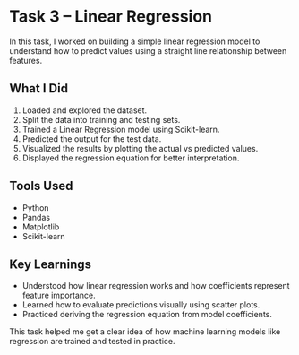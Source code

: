 # Task 3 – Linear Regression

In this task, I worked on building a simple linear regression model to understand how to predict values using a straight line relationship between features.

## What I Did
1. Loaded and explored the dataset.
2. Split the data into training and testing sets.
3. Trained a Linear Regression model using Scikit-learn.
4. Predicted the output for the test data.
5. Visualized the results by plotting the actual vs predicted values.
6. Displayed the regression equation for better interpretation.

## Tools Used
- Python  
- Pandas  
- Matplotlib  
- Scikit-learn  

## Key Learnings
- Understood how linear regression works and how coefficients represent feature importance.  
- Learned how to evaluate predictions visually using scatter plots.  
- Practiced deriving the regression equation from model coefficients.

This task helped me get a clear idea of how machine learning models like regression are trained and tested in practice.
